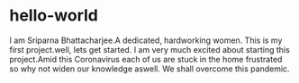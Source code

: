 # hello-world
I am Sriparna Bhattacharjee.A dedicated, hardworking women.
This is my first project.well, lets get started.
I am very much excited about starting this project.Amid this Coronavirus each of us are stuck in the home frustrated  so why not widen our knowledge aswell. We shall overcome this pandemic.
